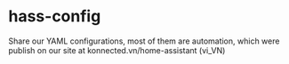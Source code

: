 # hass-config
Share our YAML configurations, most of them are automation, which were publish on our site at konnected.vn/home-assistant (vi_VN)
